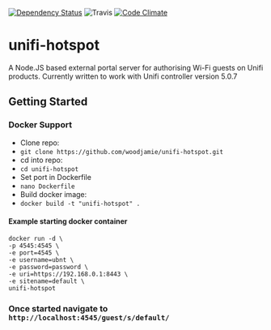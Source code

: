 [![Dependency Status](https://david-dm.org/woodjamie/unifi-hotspot.svg)](https://david-dm.org/woodjamie/unifi-hotspot)
![Travis](https://travis-ci.org/woodjamie/unifi-hotspot.svg?branch=master)
[![Code Climate](https://codeclimate.com/github/woodjamie/unifi-hotspot/badges/gpa.svg)](https://codeclimate.com/github/woodjamie/unifi-hotspot)
# unifi-hotspot
A Node.JS based external portal server for authorising Wi-Fi guests on Unifi products.
Currently written to work with Unifi controller version  5.0.7

## Getting Started
### Docker Support
* Clone repo:  
* `git clone https://github.com/woodjamie/unifi-hotspot.git`
* cd into repo:  
* `cd unifi-hotspot`
* Set port in Dockerfile
* `nano Dockerfile`
* Build docker image:   
* `docker build -t "unifi-hotspot" .`

#### Example starting docker container
```
docker run -d \
-p 4545:4545 \
-e port=4545 \
-e username=ubnt \
-e password=password \
-e uri=https://192.168.0.1:8443 \
-e sitename=default \
unifi-hotspot
```

### Once started navigate to `http://localhost:4545/guest/s/default/`